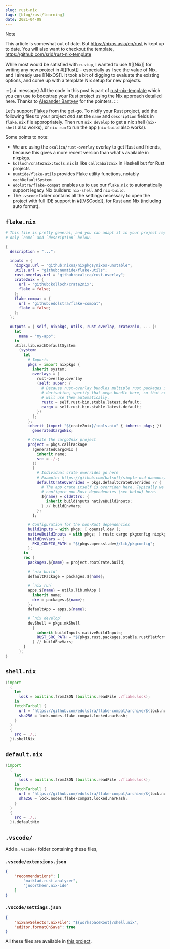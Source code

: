 ```yaml
---
slug: rust-nix
tags: [blog/rust/learning]
date: 2021-04-08
---
```


>[!note]
> This article is somewhat out of date. But https://nixos.asia/en/rust is kept up to date. You will also want to checkout the template, https://github.com/srid/rust-nix-template

While most would be satisfied with `rustup`, I wanted to use #[[Nix]] for writing any new project in #[[Rust]] - especially as I see the value of Nix, and I already use [[NixOS]]. It took a bit of digging to evaluate the existing options, and come up with a template Nix setup for new projects. 

:::{.ui .message}
All the code in this post is part of [rust-nix-template](https://github.com/srid/rust-nix-template) which you can use to bootstrap your Rust project using the Nix approach detailed here. Thanks to  [Alexander Bantyev](https://old.reddit.com/r/rust/comments/mmbfnj/nixifying_a_rust_project/) for the pointers.
:::

Let's support [Flakes](https://nixos.wiki/wiki/Flakes) from the get-go. To nixify your Rust project, add the following files to your project *and* set the `name` and `description` fields in `flake.nix` file appropriately. Then run `nix develop` to get a nix shell (`nix-shell` also works), or `nix run` to run the app (`nix-build` also works).

Some points to note:

- We are using the `oxalica/rust-overlay` overlay to get Rust and friends, because this gives a more recent version than what's available in nixpkgs.
- `kolloch/crate2nix:tools.nix` is like `callCabal2nix` in Haskell but for Rust projects
- `numtide/flake-utils` provides Flake utility functions, notably `eachDefaultSystem`
- `edolstra/flake-compat` enables us to use our `flake.nix` to automatically support legacy Nix builders: `nix-shell` and `nix-build`.
- The `.vscode` folder contains all the settings necessary to open the project with full IDE support in #[[VSCode]], for Rust and Nix (including auto format).

## `flake.nix`

```nix
# This file is pretty general, and you can adapt it in your project replacing
# only `name` and `description` below.

{
  description = "...";

  inputs = {
    nixpkgs.url = "github:nixos/nixpkgs/nixos-unstable";
    utils.url = "github:numtide/flake-utils";
    rust-overlay.url = "github:oxalica/rust-overlay";
    crate2nix = {
      url = "github:kolloch/crate2nix";
      flake = false;
    };
    flake-compat = {
      url = "github:edolstra/flake-compat";
      flake = false;
    };
  };

  outputs = { self, nixpkgs, utils, rust-overlay, crate2nix, ... }:
    let
      name = "my-app";
    in
    utils.lib.eachDefaultSystem
      (system:
        let
          # Imports
          pkgs = import nixpkgs {
            inherit system;
            overlays = [
              rust-overlay.overlay
              (self: super: {
                # Because rust-overlay bundles multiple rust packages into one
                # derivation, specify that mega-bundle here, so that crate2nix
                # will use them automatically.
                rustc = self.rust-bin.stable.latest.default;
                cargo = self.rust-bin.stable.latest.default;
              })
            ];
          };
          inherit (import "${crate2nix}/tools.nix" { inherit pkgs; })
            generatedCargoNix;

          # Create the cargo2nix project
          project = pkgs.callPackage
            (generatedCargoNix {
              inherit name;
              src = ./.;
            })
            {
              # Individual crate overrides go here
              # Example: https://github.com/balsoft/simple-osd-daemons/blob/6f85144934c0c1382c7a4d3a2bbb80106776e270/flake.nix#L28-L50
              defaultCrateOverrides = pkgs.defaultCrateOverrides // {
                # The app crate itself is overriden here. Typically we
                # configure non-Rust dependencies (see below) here.
                ${name} = oldAttrs: {
                  inherit buildInputs nativeBuildInputs;
                } // buildEnvVars;
              };
            };

          # Configuration for the non-Rust dependencies
          buildInputs = with pkgs; [ openssl.dev ];
          nativeBuildInputs = with pkgs; [ rustc cargo pkgconfig nixpkgs-fmt ];
          buildEnvVars = {
            PKG_CONFIG_PATH = "${pkgs.openssl.dev}/lib/pkgconfig";
          };
        in
        rec {
          packages.${name} = project.rootCrate.build;

          # `nix build`
          defaultPackage = packages.${name};

          # `nix run`
          apps.${name} = utils.lib.mkApp {
            inherit name;
            drv = packages.${name};
          };
          defaultApp = apps.${name};

          # `nix develop`
          devShell = pkgs.mkShell
            {
              inherit buildInputs nativeBuildInputs;
              RUST_SRC_PATH = "${pkgs.rust.packages.stable.rustPlatform.rustLibSrc}";
            } // buildEnvVars;
        }
      );
}
```

## `shell.nix`

```nix
(import
  (
    let
      lock = builtins.fromJSON (builtins.readFile ./flake.lock);
    in
    fetchTarball {
      url = "https://github.com/edolstra/flake-compat/archive/${lock.nodes.flake-compat.locked.rev}.tar.gz";
      sha256 = lock.nodes.flake-compat.locked.narHash;
    }
  )
  {
    src = ./.;
  }).shellNix
```

## `default.nix`

```nix
(import
  (
    let
      lock = builtins.fromJSON (builtins.readFile ./flake.lock);
    in
    fetchTarball {
      url = "https://github.com/edolstra/flake-compat/archive/${lock.nodes.flake-compat.locked.rev}.tar.gz";
      sha256 = lock.nodes.flake-compat.locked.narHash;
    }
  )
  {
    src = ./.;
  }).defaultNix
```

## `.vscode/`

Add a `.vscode/` folder containing these files,

### `.vscode/extensions.json`

```json
{
    "recommendations": [
        "matklad.rust-analyzer",
        "jnoortheen.nix-ide"
    ]
}
```

### `.vscode/settings.json`

```json
{
    "nixEnvSelector.nixFile": "${workspaceRoot}/shell.nix",
    "editor.formatOnSave": true
}
```

All these files are available in [this project](https://github.com/srid/bouncy).
